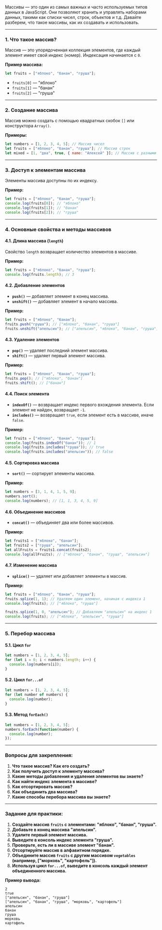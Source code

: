 Массивы — это один из самых важных и часто используемых типов данных в JavaScript. Они позволяют хранить и управлять наборами данных, такими как списки чисел, строк, объектов и т.д. Давайте разберем, что такое массивы, как их создавать и использовать.

---

### 1. **Что такое массив?**

Массив — это упорядоченная коллекция элементов, где каждый элемент имеет свой индекс (номер). Индексация начинается с `0`.

**Пример массива:**
```javascript
let fruits = ["яблоко", "банан", "груша"];
```

- `fruits[0]` — "яблоко"
- `fruits[1]` — "банан"
- `fruits[2]` — "груша"

---

### 2. **Создание массива**

Массив можно создать с помощью квадратных скобок `[]` или конструктора `Array()`.

**Примеры:**
```javascript
let numbers = [1, 2, 3, 4, 5]; // Массив чисел
let fruits = ["яблоко", "банан", "груша"]; // Массив строк
let mixed = [1, "два", true, { name: "Алексей" }]; // Массив с разными типами данных
```

---

### 3. **Доступ к элементам массива**

Элементы массива доступны по их индексу.

**Пример:**
```javascript
let fruits = ["яблоко", "банан", "груша"];
console.log(fruits[0]); // "яблоко"
console.log(fruits[1]); // "банан"
console.log(fruits[2]); // "груша"
```

---

### 4. **Основные свойства и методы массивов**

#### 4.1. **Длина массива (`length`)**

Свойство `length` возвращает количество элементов в массиве.

**Пример:**
```javascript
let fruits = ["яблоко", "банан", "груша"];
console.log(fruits.length); // 3
```

#### 4.2. **Добавление элементов**

- **`push()`** — добавляет элемент в конец массива.
- **`unshift()`** — добавляет элемент в начало массива.

**Пример:**
```javascript
let fruits = ["яблоко", "банан"];
fruits.push("груша"); // ["яблоко", "банан", "груша"]
fruits.unshift("апельсин"); // ["апельсин", "яблоко", "банан", "груша"]
```

#### 4.3. **Удаление элементов**

- **`pop()`** — удаляет последний элемент массива.
- **`shift()`** — удаляет первый элемент массива.

**Пример:**
```javascript
let fruits = ["яблоко", "банан", "груша"];
fruits.pop(); // ["яблоко", "банан"]
fruits.shift(); // ["банан"]
```

#### 4.4. **Поиск элемента**

- **`indexOf()`** — возвращает индекс первого вхождения элемента. Если элемент не найден, возвращает `-1`.
- **`includes()`** — возвращает `true`, если элемент есть в массиве, иначе `false`.

**Пример:**
```javascript
let fruits = ["яблоко", "банан", "груша"];
console.log(fruits.indexOf("банан")); // 1
console.log(fruits.includes("груша")); // true
console.log(fruits.includes("апельсин")); // false
```

#### 4.5. **Сортировка массива**

- **`sort()`** — сортирует элементы массива.

**Пример:**
```javascript
let numbers = [3, 1, 4, 1, 5, 9];
numbers.sort();
console.log(numbers); // [1, 1, 3, 4, 5, 9]
```

#### 4.6. **Объединение массивов**

- **`concat()`** — объединяет два или более массивов.

**Пример:**
```javascript
let fruits1 = ["яблоко", "банан"];
let fruits2 = ["груша", "апельсин"];
let allFruits = fruits1.concat(fruits2);
console.log(allFruits); // ["яблоко", "банан", "груша", "апельсин"]
```

#### 4.7. **Изменение массива**

- **`splice()`** — удаляет или добавляет элементы в массив.

**Пример:**
```javascript
let fruits = ["яблоко", "банан", "груша"];
fruits.splice(1, 1); // Удаляем один элемент, начиная с индекса 1
console.log(fruits); // ["яблоко", "груша"]

fruits.splice(1, 0, "апельсин"); // Добавляем "апельсин" на индекс 1
console.log(fruits); // ["яблоко", "апельсин", "груша"]
```

---

### 5. **Перебор массива**

#### 5.1. **Цикл `for`**

```javascript
let numbers = [1, 2, 3, 4, 5];
for (let i = 0; i < numbers.length; i++) {
  console.log(numbers[i]);
}
```

#### 5.2. **Цикл `for...of`**

```javascript
let numbers = [1, 2, 3, 4, 5];
for (let number of numbers) {
  console.log(number);
}
```

#### 5.3. **Метод `forEach()`**

```javascript
let numbers = [1, 2, 3, 4, 5];
numbers.forEach(function(number) {
  console.log(number);
});
```

---

### Вопросы для закрепления:

1. **Что такое массив? Как его создать?**
2. **Как получить доступ к элементу массива?**
3. **Какие методы добавления и удаления элементов вы знаете?**
4. **Как найти индекс элемента в массиве?**
5. **Как отсортировать массив?**
6. **Как объединить два массива?**
7. **Какие способы перебора массива вы знаете?**

---

### Задание для практики:

1. **Создайте массив `fruits` с элементами: "яблоко", "банан", "груша".**
2. **Добавьте в конец массива "апельсин".**
3. **Удалите первый элемент массива.**
4. **Выведите в консоль индекс элемента "груша".**
5. **Проверьте, есть ли в массиве элемент "банан".**
6. **Отсортируйте массив в алфавитном порядке.**
7. **Объедините массив `fruits` с другим массивом `vegetables` (например, ["морковь", "картофель"]).**
8. **Используя цикл `for...of`, выведите в консоль каждый элемент объединенного массива.**

**Пример вывода:**
```
2
true
["апельсин", "банан", "груша"]
["апельсин", "банан", "груша", "морковь", "картофель"]
апельсин
банан
груша
морковь
картофель
```
